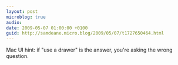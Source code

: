 ```yaml
---
layout: post
microblog: true
audio: 
date: 2009-05-07 01:00:00 +0100
guid: http://samdeane.micro.blog/2009/05/07/t1727650464.html
---
```

Mac UI hint: if "use a drawer" is the answer, you're asking the wrong question.
